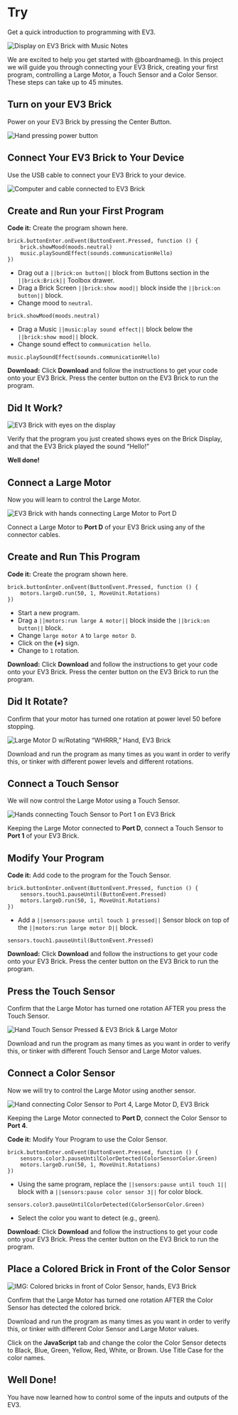 # Try

Get a quick introduction to programming with EV3.

![Display on EV3 Brick with Music Notes](/static/getting-started/01_EyesOn_Intro.png)

We are excited to help you get started with @boardname@. In this project we will guide you through connecting your EV3 Brick, creating your first program, controlling a Large Motor, a Touch Sensor and a Color Sensor. These steps can take up to 45 minutes.

## Turn on your EV3 Brick

Power on your EV3 Brick by pressing the Center Button.

![Hand pressing power button](/static/getting-started/02_PowerOn.png)

## Connect Your EV3 Brick to Your Device

Use the USB cable to connect your EV3 Brick to your device.

![Computer and cable connected to EV3 Brick](/static/getting-started/03_insert-usb-02.png)

## Create and Run your First Program

**Code it:** Create the program shown here.

```blocks
brick.buttonEnter.onEvent(ButtonEvent.Pressed, function () {
    brick.showMood(moods.neutral)
    music.playSoundEffect(sounds.communicationHello)
})
```

* Drag out a ``||brick:on button||`` block from Buttons section in the ``||brick:Brick||`` Toolbox drawer.
* Drag a Brick Screen ``||brick:show mood||`` block inside the ``||brick:on button||`` block.
* Change mood to ``neutral``.

```block
brick.showMood(moods.neutral)
```

* Drag a Music ``||music:play sound effect||`` block below the ``||brick:show mood||`` block.
* Change sound effect to ``communication hello``.

```block
music.playSoundEffect(sounds.communicationHello)
```

**Download:** Click **Download** and follow the instructions to get your code onto your EV3 Brick. Press the center button on the EV3 Brick to run the program.

## Did It Work?

![EV3 Brick with eyes on the display](/static/getting-started/05_EyesOn.png)

Verify that the program you just created shows eyes on the Brick Display, and that the EV3 Brick played the sound “Hello!”

**Well done!**

## Connect a Large Motor

Now you will learn to control the Large Motor.

![EV3 Brick with hands connecting Large Motor to Port D](/static/getting-started/06_PlugInLargeMotor.png)

Connect a Large Motor to **Port D** of your EV3 Brick using any of the connector cables.

## Create and Run This Program

**Code it:** Create the program shown here.

```blocks
brick.buttonEnter.onEvent(ButtonEvent.Pressed, function () {
    motors.largeD.run(50, 1, MoveUnit.Rotations)
})
```

* Start a new program.
* Drag a ``||motors:run large A motor||`` block inside the ``||brick:on button||`` block.
* Change ``large motor A`` to ``large motor D``.
* Click on the **(+)** sign.
* Change to ``1`` rotation.

**Download:** Click **Download** and follow the instructions to get your code onto your EV3 Brick. Press the center button on the EV3 Brick to run the program.

## Did It Rotate?

Confirm that your motor has turned one rotation at power level 50 before stopping.

![Large Motor D w/Rotating “WHRRR,” Hand, EV3 Brick](/static/getting-started/08_WorkingLargeMotor.png)

Download and run the program as many times as you want in order to verify this, or tinker with different power levels and different rotations.

## Connect a Touch Sensor

We will now control the Large Motor using a Touch Sensor.

![Hands connecting Touch Sensor to Port 1 on EV3 Brick](/static/getting-started/09_Connect_Touch.png)

Keeping the Large Motor connected to **Port D**, connect a Touch Sensor to **Port 1** of your EV3 Brick.

## Modify Your Program

**Code it:** Add code to the program for the Touch Sensor.

```blocks
brick.buttonEnter.onEvent(ButtonEvent.Pressed, function () {
    sensors.touch1.pauseUntil(ButtonEvent.Pressed)
    motors.largeD.run(50, 1, MoveUnit.Rotations)
})
```

* Add a ``||sensors:pause until touch 1 pressed||`` Sensor block on top of the ``||motors:run large motor D||`` block.

```block
sensors.touch1.pauseUntil(ButtonEvent.Pressed)
```

**Download:** Click **Download** and follow the instructions to get your code onto your EV3 Brick. Press the center button on the EV3 Brick to run the program.

## Press the Touch Sensor

Confirm that the Large Motor has turned one rotation AFTER you press the Touch Sensor.

![Hand Touch Sensor Pressed & EV3 Brick & Large Motor](/static/getting-started/11_TouchMotorWorking.png)

Download and run the program as many times as you want in order to verify this, or tinker with different Touch Sensor and Large Motor values.

## Connect a Color Sensor

Now we will try to control the Large Motor using another sensor.

![Hand connecting Color Sensor to Port 4, Large Motor D, EV3 Brick](/static/getting-started/12_ConnectColor.png)

Keeping the Large Motor connected to **Port D**, connect the Color Sensor to **Port 4**.

**Code it:** Modify Your Program to use the Color Sensor.

```blocks
brick.buttonEnter.onEvent(ButtonEvent.Pressed, function () {
    sensors.color3.pauseUntilColorDetected(ColorSensorColor.Green)
    motors.largeD.run(50, 1, MoveUnit.Rotations)
})
```

* Using the same program, replace the ``||sensors:pause until touch 1||`` block with a ``||sensors:pause color sensor 3||`` for color block.

```block
sensors.color3.pauseUntilColorDetected(ColorSensorColor.Green)
```

* Select the color you want to detect (e.g., green).

**Download:** Click **Download** and follow the instructions to get your code onto your EV3 Brick. Press the center button on the EV3 Brick to run the program.

## Place a Colored Brick in Front of the Color Sensor

![IMG: Colored bricks in front of Color Sensor, hands, EV3 Brick](/static/getting-started/14_ColorSensorWorking.png)

Confirm that the Large Motor has turned one rotation AFTER the Color Sensor has detected the colored brick.

Download and run the program as many times as you want in order to verify this, or tinker with different Color Sensor and Large Motor values.

Click on the **JavaScript** tab and change the color the Color Sensor detects to Black, Blue, Green, Yellow, Red, White, or Brown. Use Title Case for the color names.

## Well Done!

You have now learned how to control some of the inputs and outputs of the EV3.
